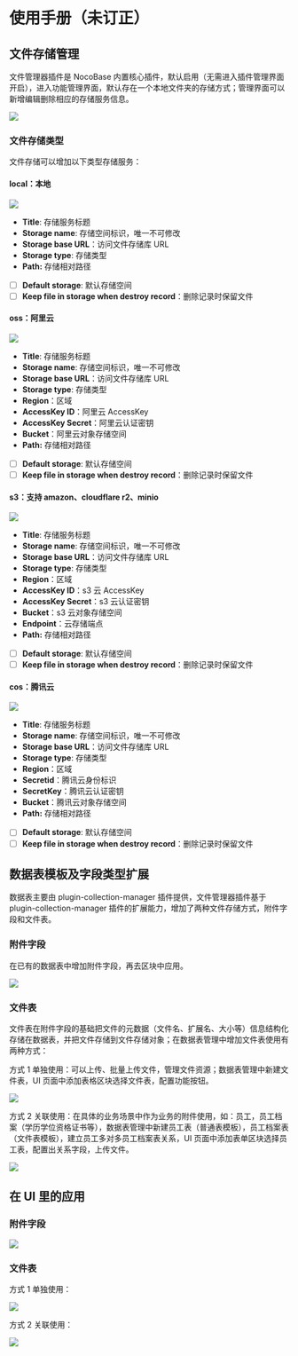 # 使用手册（未订正）

## 文件存储管理

文件管理器插件是 NocoBase 内置核心插件，默认启用（无需进入插件管理界面开启），进入功能管理界面，默认存在一个本地文件夹的存储方式；管理界面可以新增编辑删除相应的存储服务信息。

![](./static/BVzDbxxlGoQD4gxaEoFc7tpxnmc.gif)

### 文件存储类型

文件存储可以增加以下类型存储服务：

#### local：本地

![](./static/F4jpbUBu5oPNdrxtu9kcBVt7nug.png)

- <strong>Title</strong>: 存储服务标题
- <strong>Storage name</strong>: 存储空间标识，唯一不可修改
- <strong>Storage base URL</strong>：访问文件存储库 URL
- <strong>Storage type</strong>: 存储类型
- <strong>Path:</strong> 存储相对路径

- [ ] <strong>Default storage</strong>: 默认存储空间
- [ ] <strong>Keep file in storage when destroy record</strong>：删除记录时保留文件

#### oss：阿里云

![](./static/IBiobgE7koQLUAxs9pWcwTzEnzb.png)

- <strong>Title</strong>: 存储服务标题
- <strong>Storage name</strong>: 存储空间标识，唯一不可修改
- <strong>Storage base URL</strong>：访问文件存储库 URL
- <strong>Storage type</strong>: 存储类型
- <strong>Region</strong>：区域
- <strong>AccessKey ID</strong>：阿里云 AccessKey
- <strong>AccessKey Secret</strong>：阿里云认证密钥
- <strong>Bucket</strong>：阿里云对象存储空间
- <strong>Path:</strong> 存储相对路径

- [ ] <strong>Default storage</strong>: 默认存储空间
- [ ] <strong>Keep file in storage when destroy record</strong>：删除记录时保留文件

#### s3：支持 amazon、cloudflare r2、minio

![](./static/DSFtbQfoFoWA3exeavecIpuYnMc.png)

- <strong>Title</strong>: 存储服务标题
- <strong>Storage name</strong>: 存储空间标识，唯一不可修改
- <strong>Storage base URL</strong>：访问文件存储库 URL
- <strong>Storage type</strong>: 存储类型
- <strong>Region</strong>：区域
- <strong>AccessKey ID</strong>：s3 云 AccessKey
- <strong>AccessKey Secret</strong>：s3 云认证密钥
- <strong>Bucket</strong>：s3 云对象存储空间
- <strong>Endpoint</strong>：云存储端点
- <strong>Path:</strong> 存储相对路径

- [ ] <strong>Default storage</strong>: 默认存储空间
- [ ] <strong>Keep file in storage when destroy record</strong>：删除记录时保留文件

#### cos：腾讯云

![](./static/IUPDbzBaOoWPdExq3Sgc9U9InMx.png)

- <strong>Title</strong>: 存储服务标题
- <strong>Storage name</strong>: 存储空间标识，唯一不可修改
- <strong>Storage base URL</strong>：访问文件存储库 URL
- <strong>Storage type</strong>: 存储类型
- <strong>Region</strong>：区域
- <strong>Secretid</strong>：腾讯云身份标识
- <strong>SecretKey</strong>：腾讯云认证密钥
- <strong>Bucket</strong>：腾讯云对象存储空间
- <strong>Path:</strong> 存储相对路径

- [ ] <strong>Default storage</strong>: 默认存储空间
- [ ] <strong>Keep file in storage when destroy record</strong>：删除记录时保留文件

## 数据表模板及字段类型扩展

数据表主要由 plugin-collection-manager 插件提供，文件管理器插件基于 plugin-collection-manager 插件的扩展能力，增加了两种文件存储方式，附件字段和文件表。

### 附件字段

在已有的数据表中增加附件字段，再去区块中应用。

![](./static/DtpJbnwS3ojRA9x0mBCcbKswnrg.gif)

### 文件表

文件表在附件字段的基础把文件的元数据（文件名、扩展名、大小等）信息结构化存储在数据表，并把文件存储到文件存储对象；在数据表管理中增加文件表使用有两种方式：

方式 1 单独使用：可以上传、批量上传文件，管理文件资源；数据表管理中新建文件表，UI 页面中添加表格区块选择文件表，配置功能按钮。

![](./static/Sfq3b8MUAoDlu5xJmGGc0s0OnFh.gif)

方式 2 关联使用：在具体的业务场景中作为业务的附件使用，如：员工，员工档案（学历学位资格证书等），数据表管理中新建员工表（普通表模板），员工档案表（文件表模板），建立员工多对多员工档案表关系，UI 页面中添加表单区块选择员工表，配置出关系字段，上传文件。

![](./static/Rc2Jb9NA2onzcQxsVpNckEMTnXp.gif)

## 在 UI 里的应用

### 附件字段

![](./static/J6vLbgZ6AooJ6txdplfcv8iLnvg.gif)

### 文件表

方式 1 单独使用：

![](./static/GTBabdamgo6fMGxNmOAchrVEntd.gif)

方式 2 关联使用：

![](./static/JmchbQQrIoQj62xToU4ciTUyndb.gif)
